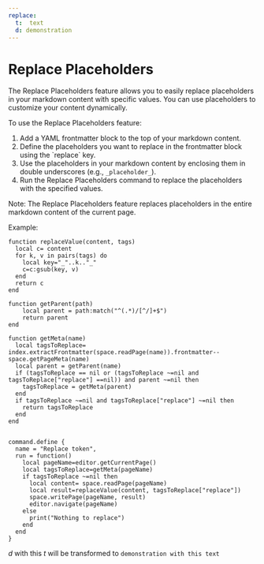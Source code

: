 ```yaml
---
replace: 
  t:  text 
  d: demonstration
---
```


# Replace Placeholders

The Replace Placeholders feature allows you to easily replace placeholders in your markdown content with specific values. You can use placeholders to customize your content dynamically.

To use the Replace Placeholders feature:
1. Add a YAML frontmatter block to the top of your markdown content.
2. Define the placeholders you want to replace in the frontmatter block using the \`replace\` key.
3. Use the placeholders in your markdown content by enclosing them in double underscores (e.g., `_placeholder_`).
4. Run the Replace Placeholders command to replace the placeholders with the specified values.

Note: The Replace Placeholders feature replaces placeholders in the entire markdown content of the current page.

Example:
```space-lua
function replaceValue(content, tags)
  local c= content
  for k, v in pairs(tags) do
    local key="_"..k.."_"
    c=c:gsub(key, v)
  end
  return c
end

function getParent(path)
    local parent = path:match("^(.*)/[^/]+$")
    return parent
end

function getMeta(name)
  local tagsToReplace= index.extractFrontmatter(space.readPage(name)).frontmatter--space.getPageMeta(name)
  local parent = getParent(name)
  if (tagsToReplace == nil or (tagsToReplace ~=nil and   tagsToReplace["replace"] ==nil)) and parent ~=nil then 
    tagsToReplace = getMeta(parent)
  end
  if tagsToReplace ~=nil and tagsToReplace["replace"] ~=nil then 
    return tagsToReplace
  end
end


command.define {
  name = "Replace token",
  run = function()
    local pageName=editor.getCurrentPage()
    local tagsToReplace=getMeta(pageName)
    if tagsToReplace ~=nil then
      local content= space.readPage(pageName)
      local result=replaceValue(content, tagsToReplace["replace"])  
      space.writePage(pageName, result)
      editor.navigate(pageName)
    else
      print("Nothing to replace")
    end
  end
}
```

_d_ with this _t_ will be transformed to `demonstration with this text`



